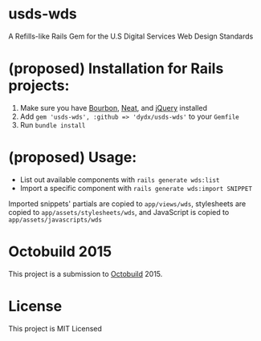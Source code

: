 # usds-wds
A Refills-like Rails Gem for the U.S Digital Services Web Design Standards

# (proposed) Installation for Rails projects:
1. Make sure you have [Bourbon](http://bourbon.io), [Neat](http://neat.bourbon.io), and [jQuery](https://jquery.com) installed
2. Add `gem 'usds-wds', :github => 'dydx/usds-wds'` to your `Gemfile`
3. Run `bundle install`

# (proposed) Usage:
* List out available components with `rails generate wds:list`
* Import a specific component with `rails generate wds:import SNIPPET`

Imported snippets' partials are copied to `app/views/wds`, stylesheets are copied to `app/assets/stylesheets/wds`, and JavaScript is copied to `app/assets/javascripts/wds`

# Octobuild 2015
This project is a submission to [Octobuild](http://octobuild.com) 2015.

# License
This project is MIT Licensed
